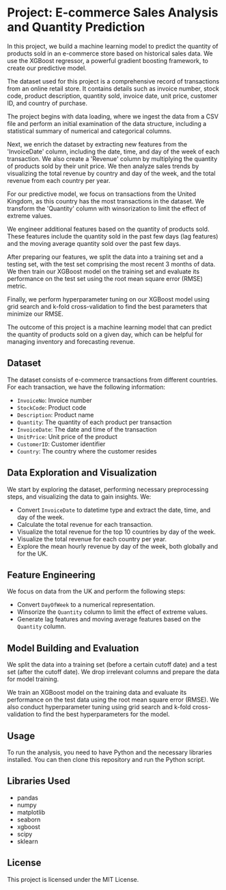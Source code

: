 # Project: E-commerce Sales Analysis and Quantity Prediction

In this project, we build a machine learning model to predict the quantity of products sold in an e-commerce store based on historical sales data. We use the XGBoost regressor, a powerful gradient boosting framework, to create our predictive model. 

The dataset used for this project is a comprehensive record of transactions from an online retail store. It contains details such as invoice number, stock code, product description, quantity sold, invoice date, unit price, customer ID, and country of purchase.

The project begins with data loading, where we ingest the data from a CSV file and perform an initial examination of the data structure, including a statistical summary of numerical and categorical columns. 

Next, we enrich the dataset by extracting new features from the 'InvoiceDate' column, including the date, time, and day of the week of each transaction. We also create a 'Revenue' column by multiplying the quantity of products sold by their unit price. We then analyze sales trends by visualizing the total revenue by country and day of the week, and the total revenue from each country per year.

For our predictive model, we focus on transactions from the United Kingdom, as this country has the most transactions in the dataset. We transform the 'Quantity' column with winsorization to limit the effect of extreme values. 

We engineer additional features based on the quantity of products sold. These features include the quantity sold in the past few days (lag features) and the moving average quantity sold over the past few days. 

After preparing our features, we split the data into a training set and a testing set, with the test set comprising the most recent 3 months of data. We then train our XGBoost model on the training set and evaluate its performance on the test set using the root mean square error (RMSE) metric.

Finally, we perform hyperparameter tuning on our XGBoost model using grid search and k-fold cross-validation to find the best parameters that minimize our RMSE.

The outcome of this project is a machine learning model that can predict the quantity of products sold on a given day, which can be helpful for managing inventory and forecasting revenue. 

## Dataset
The dataset consists of e-commerce transactions from different countries. For each transaction, we have the following information:
- `InvoiceNo`: Invoice number
- `StockCode`: Product code
- `Description`: Product name
- `Quantity`: The quantity of each product per transaction
- `InvoiceDate`: The date and time of the transaction
- `UnitPrice`: Unit price of the product
- `CustomerID`: Customer identifier
- `Country`: The country where the customer resides

## Data Exploration and Visualization
We start by exploring the dataset, performing necessary preprocessing steps, and visualizing the data to gain insights. We:
- Convert `InvoiceDate` to datetime type and extract the date, time, and day of the week.
- Calculate the total revenue for each transaction.
- Visualize the total revenue for the top 10 countries by day of the week.
- Visualize the total revenue for each country per year.
- Explore the mean hourly revenue by day of the week, both globally and for the UK.

## Feature Engineering
We focus on data from the UK and perform the following steps:
- Convert `DayOfWeek` to a numerical representation.
- Winsorize the `Quantity` column to limit the effect of extreme values.
- Generate lag features and moving average features based on the `Quantity` column.

## Model Building and Evaluation
We split the data into a training set (before a certain cutoff date) and a test set (after the cutoff date). We drop irrelevant columns and prepare the data for model training.

We train an XGBoost model on the training data and evaluate its performance on the test data using the root mean square error (RMSE). We also conduct hyperparameter tuning using grid search and k-fold cross-validation to find the best hyperparameters for the model.

## Usage
To run the analysis, you need to have Python and the necessary libraries installed. You can then clone this repository and run the Python script.

## Libraries Used
- pandas
- numpy
- matplotlib
- seaborn
- xgboost
- scipy
- sklearn

## License
This project is licensed under the MIT License.